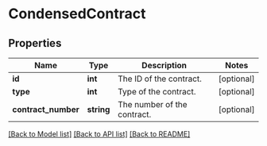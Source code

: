 # CondensedContract

## Properties
Name | Type | Description | Notes
------------ | ------------- | ------------- | -------------
**id** | **int** | The ID of the contract. | [optional] 
**type** | **int** | Type of the contract. | [optional] 
**contract_number** | **string** | The number of the contract. | [optional] 

[[Back to Model list]](../README.md#documentation-for-models) [[Back to API list]](../README.md#documentation-for-api-endpoints) [[Back to README]](../README.md)



